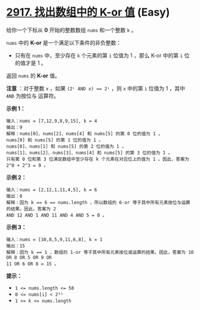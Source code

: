 # [2917. 找出数组中的 K-or 值][link] (Easy)

[link]: https://leetcode.cn/problems/find-the-k-or-of-an-array/

给你一个下标从 **0** 开始的整数数组 `nums` 和一个整数 `k` 。

`nums` 中的 **K-or** 是一个满足以下条件的非负整数：

- 只有在 `nums` 中，至少存在 `k` 个元素的第 `i` 位值为 1 ，那么 K-or 中的第 `i` 位的值才是 1 。

返回 `nums` 的 **K-or** 值。

**注意** ：对于整数 `x` ，如果 `(2ⁱ AND x) == 2ⁱ` ，则 `x` 中的第 `i` 位值为 1 ，其中 `AND` 为按位与
运算符。

**示例 1：**

```
输入：nums = [7,12,9,8,9,15], k = 4
输出：9
解释：nums[0]、nums[2]、nums[4] 和 nums[5] 的第 0 位的值为 1 。
nums[0] 和 nums[5] 的第 1 位的值为 1 。
nums[0]、nums[1] 和 nums[5] 的第 2 位的值为 1 。
nums[1]、nums[2]、nums[3]、nums[4] 和 nums[5] 的第 3 位的值为 1 。
只有第 0 位和第 3 位满足数组中至少存在 k 个元素在对应位上的值为 1 。因此，答案为 2^0 + 2^3 = 9 。

```

**示例 2：**

```
输入：nums = [2,12,1,11,4,5], k = 6
输出：0
解释：因为 k == 6 == nums.length ，所以数组的 6-or 等于其中所有元素按位与运算的结果。因此，答案为 2 
AND 12 AND 1 AND 11 AND 4 AND 5 = 0 。

```

**示例 3：**

```
输入：nums = [10,8,5,9,11,6,8], k = 1
输出：15
解释：因为 k == 1 ，数组的 1-or 等于其中所有元素按位或运算的结果。因此，答案为 10 OR 8 OR 5 OR 9 OR 
11 OR 6 OR 8 = 15 。
```

**提示：**

- `1 <= nums.length <= 50`
- `0 <= nums[i] < 2³¹`
- `1 <= k <= nums.length`
